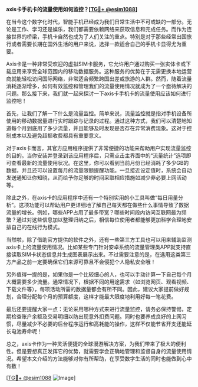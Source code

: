 **axis卡手机卡的流量使用如何监控？[[TG💪+ @esim1088](https://t.me/s/esim1088)]**

在当今这个数字化时代，智能手机已经成为我们日常生活中不可或缺的一部分。无论是工作、学习还是娱乐，我们都需要依赖网络来获取信息和完成任务。而作为连接世界的桥梁，手机卡自然也成为了人们关注的重点。特别是对于那些经常出国旅行或者需要长期在国外生活的用户来说，选择一款适合自己的手机卡显得尤为重要。

Axis卡是一种非常受欢迎的虚拟SIM卡服务，它允许用户通过购买一张实体卡或下载应用来享受全球范围内的移动数据服务。这种服务的优势在于无需更换本地运营商就能轻松访问国际网络，非常适合频繁跨国出差或旅游的人群。然而，随着流量消耗逐渐增多，如何有效监控和管理我们的流量使用情况就成为了一个亟待解决的问题。那么接下来，我们就一起来探讨一下axis卡手机卡的流量使用应该如何进行监控吧！

首先，让我们了解一下什么是流量监控。简单来说，流量监控就是指对手机设备所使用的移动数据量进行实时跟踪与记录的过程。通过这种方式，我们可以清楚地知道每个月到底用了多少流量，并且能够及时发现是否存在异常消费现象。这对于控制成本以及避免超额收费都具有重要意义。

对于axis卡而言，其官方应用程序提供了非常便捷的功能来帮助用户实现流量监控的目的。当你安装并登录到该应用程序后，只需点击主界面中的“流量统计”选项即可查看最新的流量使用状况。在这里，你可以看到当前月份已经消耗了多少GB的数据，并且还可以设置每月的流量限额提醒功能。一旦接近设定值时，系统会自动发送通知让你知晓，从而给予你足够的时间采取相应措施如减少非必要上网活动等。

除此之外，在axis卡的应用程序中还有一个特别实用的小工具叫做“每日用量分析”。这项功能可以帮助用户更详细地了解自己每天都在做些什么事情导致了数据流量的增长。例如，哪些APP占用了最多带宽？哪些时间段内访问互联网最为频繁？通过对这些信息加以整理归纳之后，相信每位使用者都能够更加科学合理地安排自己的在线行为模式。

当然啦，除了借助官方提供的软件之外，还有一些第三方工具也可以用来辅助监测axis卡上的流量使用情况。比如某些专门针对安卓系统的流量管理类APP就支持直接读取SIM卡状态信息并生成图表展示出来。不过需要注意的是，在选用这类第三方产品之前一定要确保它们来源可靠且不会侵犯个人隐私安全哦！

另外值得一提的是，如果你是一个比较细心的人，也可以手动计算一下自己每个月大概需要多少流量。通常情况下，根据不同的用途需求（如浏览网页、观看视频、下载文件等），每项活动所需的数据量都会有所不同。因此，建议大家提前做好规划，合理分配每个月的预算额度，这样才能最大限度地利用好每一笔花费。

最后还要提醒大家一点：无论采用哪种方式来进行流量监控，请务必保持警惕，定期检查账户余额及交易明细以防出现意外扣费问题。同时也要养成良好的上网习惯，尽量减少不必要的后台程序运行和高耗能的操作，这样不仅能节省开支还能延长电池寿命呢！

总之，axis卡作为一种灵活便捷的全球漫游解决方案，为我们带来了极大的便利性。但是要想真正发挥它的优势，就需要学会正确地管理和监督自身的流量使用情况。希望本文介绍的方法能够对你有所帮助，在享受数字生活的同时也能做到心中有数！

[[TG💪+ @esim1088](https://t.me/s/esim1088) ![Image](https://i.postimg.cc/4NQfJmqS/Snipaste-2025-05-13-00-14-12.png)]